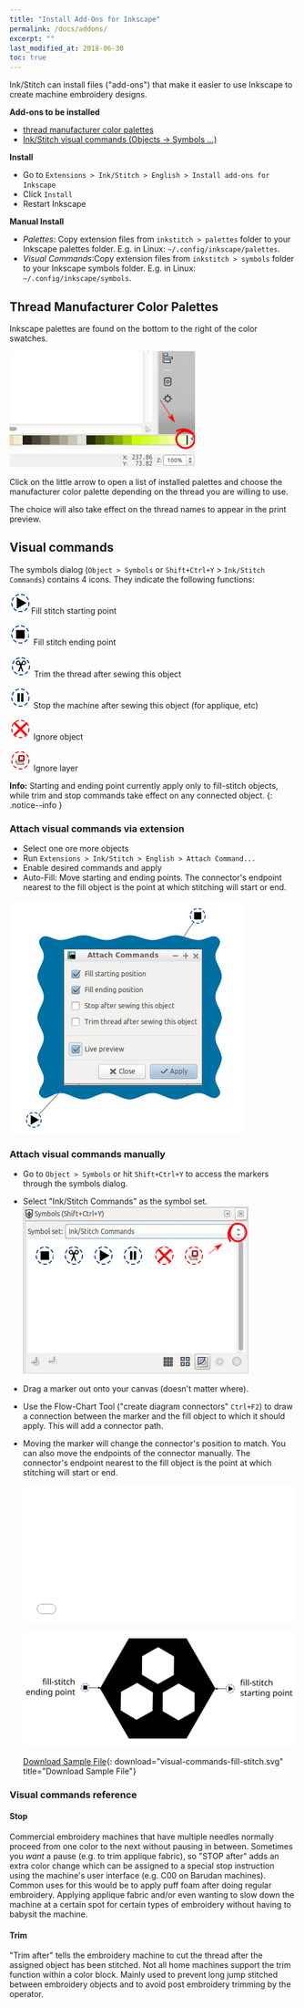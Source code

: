 ```yaml
---
title: "Install Add-Ons for Inkscape"
permalink: /docs/addons/
excerpt: ""
last_modified_at: 2018-06-30
toc: true
---
```

Ink/Stitch can install files ("add-ons") that make it easier to use Inkscape to create machine embroidery designs.

**Add-ons to be installed**
* [thread manufacturer color palettes](/docs/addons/#thread-manufacturer-color-palettes)
* [Ink/Stitch visual commands (Objects -> Symbols ...)](/docs/addons/#visual-commands)

**Install**
* Go to `Extensions > Ink/Stitch > English > Install add-ons for Inkscape`
* Click `Install`
* Restart Inkscape

**Manual Install**
* *Palettes*: Copy extension files from `inkstitch > palettes` folder to your Inkscape palettes folder. E.g. in Linux: `~/.config/inkscape/palettes`.
* *Visual Commands*:Copy extension files from `inkstitch > symbols` folder to your Inkscape symbols folder. E.g. in Linux: `~/.config/inkscape/symbols`.

## Thread Manufacturer Color Palettes

Inkscape palettes are found on the bottom to the right of the color swatches.

![Inkscape Color Palettes](/assets/images/docs/palettes-location.png)

Click on the little arrow to open a list of installed palettes and choose the manufacturer color palette depending on the thread you are willing to use.

The choice will also take effect on the thread names to appear in the print preview.

## Visual commands

The symbols dialog (`Object > Symbols` or `Shift+Ctrl+Y` > `Ink/Stitch Commands`) contains 4 icons. They indicate the following functions:

![starting point symbol](/assets/images/docs/visual-commands-start.jpg)Fill stitch starting point

![ending point symbol](/assets/images/docs/visual-commands-end.jpg) Fill stitch ending point

![trim symbol](/assets/images/docs/visual-commands-trim.jpg) Trim the thread after sewing this object

![stop symbol](/assets/images/docs/visual-commands-stop.jpg) Stop the machine after sewing this object (for applique, etc)

![ignore symbol](/assets/images/docs/visual-commands-ignore.jpg) Ignore object

![ignore layer symbol](/assets/images/docs/visual-commands-ignore-layer.jpg) Ignore layer

**Info:**
Starting and ending point currently apply only to fill-stitch objects, while trim and stop commands take effect on any connected object.
{: .notice--info }

### Attach visual commands via extension

* Select one ore more objects
* Run `Extensions > Ink/Stitch > English > Attach Command...`
* Enable desired commands and apply
* Auto-Fill: Move starting and ending points. The connector's endpoint nearest to the fill object is the point at which stitching will start or end.

![Visiual Commands - Attach](/assets/images/docs/en/visual-commands-attach.jpg)


### Attach visual commands manually
* Go to `Object > Symbols` or hit `Shift+Ctrl+Y` to access the markers through the symbols dialog.
* Select "Ink/Stitch Commands" as the symbol set.
![Symbol Set](/assets/images/docs/en/visual-commands-symbol-set.jpg)
* Drag a marker out onto your canvas (doesn't matter where).
* Use the Flow-Chart Tool ("create diagram connectors" `Ctrl+F2`) to draw a connection between the marker and the fill object to which it should apply. This will add a connector path.
* Moving the marker will change the connector's position to match. You can also move the endpoints of the connector manually. The connector's endpoint nearest to the fill object is the point at which stitching will start or end.
  <div style="position: relative; padding-bottom: 50%; height: 0;">
    <iframe src="/assets/video/docs/visual-commands.m4v" frameborder="0" allowfullscreen style="position: absolute; top: 0; left: 0; width: 100%; height: 100%;"></iframe>
  </div>
  
  [![Visual Fill Commands](/assets/images/docs/visual-commands-fill-stitch.svg)](/assets/images/docs/visual-commands-fill-stitch.svg)

  [Download Sample File](/assets/images/docs/visual-commands-fill-stitch.svg){: download="visual-commands-fill-stitch.svg" title="Download Sample File"}

### Visual commands reference
#### Stop
Commercial embroidery machines that have multiple needles normally proceed from one color to the next without pausing in between. Sometimes you *want* a pause (e.g. to trim applique fabric), so "STOP after" adds an extra color change which can be assigned to a special stop instruction using the machine's user interface (e.g. C00 on Barudan machines). Common uses for this would be to apply puff foam after doing regular embroidery.  Applying applique fabric and/or even wanting to slow down the machine at a certain spot for certain types of embroidery without having to babysit the machine.

#### Trim
"Trim after" tells the embroidery machine to cut the thread after the assigned object has been stitched.  Not all home machines support the trim function within a color block.  Mainly used to prevent long jump stitched between embroidery objects and to avoid post embroidery trimming by the operator.

